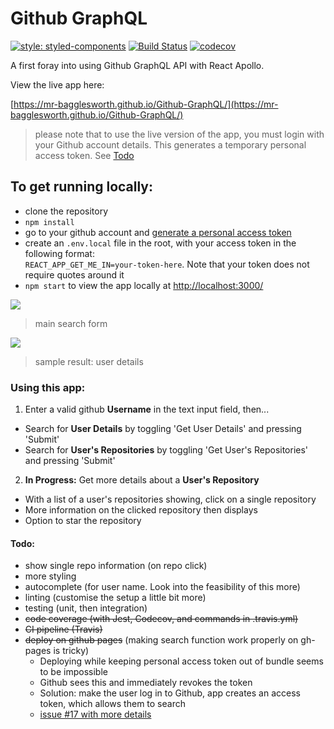 # Github GraphQL

[![style: styled-components](https://img.shields.io/badge/style-%F0%9F%92%85%20styled--components-orange.svg?colorB=daa357&colorA=db748e)](https://github.com/styled-components/styled-components)
[![Build Status](https://travis-ci.org/mr-bagglesworth/Github-GraphQL.svg?branch=master)](https://travis-ci.org/mr-bagglesworth/Github-GraphQL)
[![codecov](https://codecov.io/gh/mr-bagglesworth/Github-GraphQL/branch/master/graph/badge.svg)](https://codecov.io/gh/mr-bagglesworth/Github-GraphQL)

A first foray into using Github GraphQL API with React Apollo.

View the live app here:

[https://mr-bagglesworth.github.io/Github-GraphQL/](https://mr-bagglesworth.github.io/Github-GraphQL/)
> please note that to use the live version of the app, you must login with your Github account details. This generates a temporary personal access token. See [Todo](#todo)

## To get running locally:
- clone the repository
- `npm install`
- go to your github account and [generate a personal access token](https://help.github.com/en/articles/creating-a-personal-access-token-for-the-command-line)
- create an `.env.local` file in the root, with your access token in the following format:  
  `REACT_APP_GET_ME_IN=your-token-here`. Note that your token does not require quotes around it
- `npm start` to view the app locally at [http://localhost:3000/](http://localhost:3000/)


![](https://i.imgur.com/IPVxZ7I.png)
> main search form

![](https://i.imgur.com/bM19p43.png)
> sample result: user details


### Using this app:
1. Enter a valid github **Username** in the text input field, then...
- Search for **User Details** by toggling 'Get User Details' and pressing 'Submit'
- Search for **User's Repositories** by toggling 'Get User's Repositories' and pressing 'Submit'

2. **In Progress:** Get more details about a **User's Repository**
- With a list of a user's repositories showing, click on a single repository
- More information on the clicked repository then displays
- Option to star the repository

#### Todo:
- show single repo information (on repo click)
- more styling
- autocomplete (for user name. Look into the feasibility of this more)
- linting (customise the setup a little bit more)
- testing (unit, then integration)
- ~~code coverage (with Jest, Codecov, and commands in .travis.yml)~~
- ~~CI pipeline (Travis)~~
- ~~deploy on github pages~~ (making search function work properly on gh-pages is tricky)
    - Deploying while keeping personal access token out of bundle seems to be impossible
    - Github sees this and immediately revokes the token
    - Solution: make the user log in to Github, app creates an access token, which allows them to search
    - [issue #17 with more details](https://github.com/mr-bagglesworth/Github-GraphQL/issues/17)